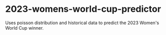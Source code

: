 # 2023-womens-world-cup-predictor
Uses poisson distribution and historical data to predict the 2023 Women's World Cup winner.
